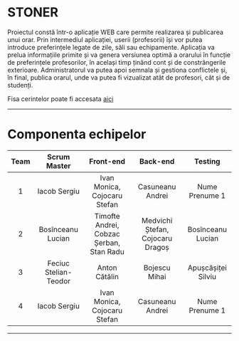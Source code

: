 # STONER
Proiectul constă într-o aplicație WEB care permite realizarea și publicarea unui orar. Prin intermediul aplicației, userii (profesorii) își vor putea introduce preferințele legate de zile, săli sau echipamente. Aplicația va prelua informațiile primite și va genera versiunea optimă a orarului în funcție de preferințele profesorilor, în același timp ținând cont și de constrângerile exterioare. Administratorul va putea apoi semnala și gestiona conflictele și, în final, publica orarul, unde va putea fi vizualizat atât de profesori, cât și de studenți.

Fisa cerintelor poate fi accesata [aici](https://docs.google.com/document/d/1YdpxclPJ6u3HxfGSokueA2jh0oI5LPKv_7d9kzqp1uk/edit)

***

# Componenta echipelor

| Team | Scrum Master | Front-end | Back-end | Testing |
| :--: | :----------: | :-------: | :------: | :-----: |
| 1 | Iacob Sergiu | Ivan Monica, Cojocaru Stefan | Casuneanu Andrei | Nume Prenume 1 |
| 2 | Bosînceanu Lucian | Timofte Andrei, Cobzac Șerban, Stan Radu | Medvichi Ștefan, Cojocaru Dragoș | Bosînceanu Lucian |
| 3 | Feciuc Stelian-Teodor | Anton Cătălin | Bojescu Mihai | Apușcășiței Silviu |
| 4 | Iacob Sergiu | Ivan Monica, Cojocaru Stefan | Casuneanu Andrei | Nume Prenume 1 |

***
